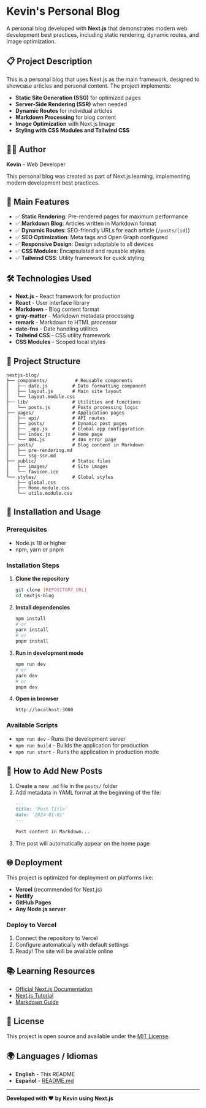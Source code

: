 # Kevin's Personal Blog

A personal blog developed with **Next.js** that demonstrates modern web development best practices, including static rendering, dynamic routes, and image optimization.

## 📋 Project Description

This is a personal blog that uses Next.js as the main framework, designed to showcase articles and personal content. The project implements:

- **Static Site Generation (SSG)** for optimized pages
- **Server-Side Rendering (SSR)** when needed
- **Dynamic Routes** for individual articles
- **Markdown Processing** for blog content
- **Image Optimization** with Next.js Image
- **Styling with CSS Modules and Tailwind CSS**

## 👨‍💻 Author

**Kevin** - Web Developer

This personal blog was created as part of Next.js learning, implementing modern development best practices.

## 🚀 Main Features

- ✅ **Static Rendering**: Pre-rendered pages for maximum performance
- ✅ **Markdown Blog**: Articles written in Markdown format
- ✅ **Dynamic Routes**: SEO-friendly URLs for each article (`/posts/[id]`)
- ✅ **SEO Optimization**: Meta tags and Open Graph configured
- ✅ **Responsive Design**: Design adaptable to all devices
- ✅ **CSS Modules**: Encapsulated and reusable styles
- ✅ **Tailwind CSS**: Utility framework for quick styling

## 🛠️ Technologies Used

- **Next.js** - React framework for production
- **React** - User interface library
- **Markdown** - Blog content format
- **gray-matter** - Markdown metadata processing
- **remark** - Markdown to HTML processor
- **date-fns** - Date handling utilities
- **Tailwind CSS** - CSS utility framework
- **CSS Modules** - Scoped local styles

## 📁 Project Structure

```
nextjs-blog/
├── components/          # Reusable components
│   ├── date.js         # Date formatting component
│   ├── layout.js       # Main site layout
│   └── layout.module.css
├── lib/                # Utilities and functions
│   └── posts.js        # Posts processing logic
├── pages/              # Application pages
│   ├── api/            # API routes
│   ├── posts/          # Dynamic post pages
│   ├── _app.js         # Global app configuration
│   ├── index.js        # Home page
│   └── 404.js          # 404 error page
├── posts/              # Blog content in Markdown
│   ├── pre-rendering.md
│   └── ssg-ssr.md
├── public/             # Static files
│   ├── images/         # Site images
│   └── favicon.ico
└── styles/             # Global styles
    ├── global.css
    ├── Home.module.css
    └── utils.module.css
```

## 🚀 Installation and Usage

### Prerequisites

- Node.js 18 or higher
- npm, yarn or pnpm

### Installation Steps

1. **Clone the repository**
   ```bash
   git clone [REPOSITORY_URL]
   cd nextjs-blog
   ```

2. **Install dependencies**
   ```bash
   npm install
   # or
   yarn install
   # or
   pnpm install
   ```

3. **Run in development mode**
   ```bash
   npm run dev
   # or
   yarn dev
   # or
   pnpm dev
   ```

4. **Open in browser**
   ```
   http://localhost:3000
   ```

### Available Scripts

- `npm run dev` - Runs the development server
- `npm run build` - Builds the application for production
- `npm run start` - Runs the application in production mode

## 📝 How to Add New Posts

1. Create a new `.md` file in the `posts/` folder
2. Add metadata in YAML format at the beginning of the file:
   ```markdown
   ---
   title: 'Post Title'
   date: '2024-01-01'
   ---
   
   Post content in Markdown...
   ```
3. The post will automatically appear on the home page

## 🌐 Deployment

This project is optimized for deployment on platforms like:

- **Vercel** (recommended for Next.js)
- **Netlify**
- **GitHub Pages**
- **Any Node.js server**

### Deploy to Vercel

1. Connect the repository to Vercel
2. Configure automatically with default settings
3. Ready! The site will be available online

## 📚 Learning Resources

- [Official Next.js Documentation](https://nextjs.org/docs)
- [Next.js Tutorial](https://nextjs.org/learn)
- [Markdown Guide](https://www.markdownguide.org/)

## 📄 License

This project is open source and available under the [MIT License](LICENSE).

## 🌍 Languages / Idiomas

- **English** - This README
- **Español** - [README.md](README.md)

---

**Developed with ❤️ by Kevin using Next.js**
